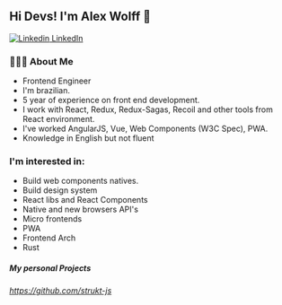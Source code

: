 ## Hi Devs! I'm Alex Wolff 👋
[![Linkedin](https://i.stack.imgur.com/gVE0j.png) LinkedIn](https://www.linkedin.com/in/alexgwolff/)

### 👨🏽‍💻 About Me 

- Frontend Engineer
- I'm brazilian. 
- 5 year of experience on front end development.
- I work with React, Redux, Redux-Sagas, Recoil and other tools from React environment.
- I've worked AngularJS, Vue, Web Components (W3C Spec), PWA.
- Knowledge in English but not fluent

### I'm interested in: 
 - Build web components natives.
 - Build design system
 - React libs and React Components
 - Native and new browsers API's
 - Micro frontends 
 - PWA
 - Frontend Arch
 - Rust 

##### My personal Projects
###### https://github.com/strukt-js


